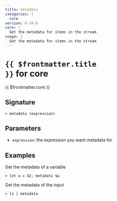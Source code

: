 ```yaml
---
title: metadata
categories: |
  core
version: 0.74.0
core: |
  Get the metadata for items in the stream
usage: |
  Get the metadata for items in the stream
---
```


# <code>{{ $frontmatter.title }}</code> for core

<div class='command-title'>{{ $frontmatter.core }}</div>

## Signature

```> metadata (expression)```

## Parameters

 -  `expression`: the expression you want metadata for

## Examples

Get the metadata of a variable
```shell
> let a = 42; metadata $a
```

Get the metadata of the input
```shell
> ls | metadata
```
